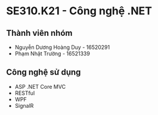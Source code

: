 # SE310.K21 - Công nghệ .NET

## Thành viên nhóm
* Nguyễn Dương Hoàng Duy - 16520291
* Phạm Nhật Trường - 16521339

## Công nghệ sử dụng
* ASP .NET Core MVC
* RESTful
* WPF
* SignalR
